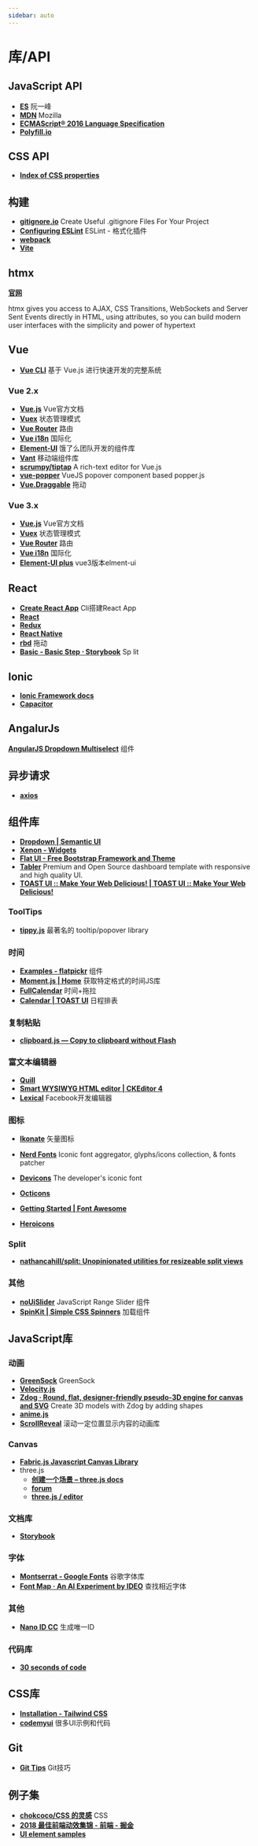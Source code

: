 ```yaml
---
sidebar: auto
---
```


# 库/API

## JavaScript API

- [**ES**](https://es6.ruanyifeng.com/#README) 阮一峰
- [**MDN**](https://developer.mozilla.org/zh-CN/docs/Web/JavaScript/Reference) Mozilla
- [**ECMAScript® 2016 Language Specification**](https://ecma-international.org/ecma-262/7.0/#sec-samevaluezero) 
- [**Polyfill.io**](https://polyfill.io/v3/url-builder/)

## CSS API

- [**Index of CSS properties**](https://www.w3.org/Style/CSS/all-properties.en.html)

## 构建

- [**gitignore.io**](https://www.toptal.com/developers/gitignore) Create Useful .gitignore Files For Your Project
- [**Configuring ESLint**](https://cn.eslint.org/docs/user-guide/configuring) ESLint - 格式化插件
- [**webpack**](https://webpack.docschina.org/concepts/)
- [**Vite**](https://cn.vitejs.dev/config/)

## htmx
[**官网**](https://github.com/bigskysoftware/htmx)

htmx gives you access to AJAX, CSS Transitions, WebSockets and Server Sent Events directly in HTML, using attributes, so you can build modern user interfaces with the simplicity and power of hypertext

## Vue

- [**Vue CLI**](https://cli.vuejs.org/zh/guide/) 基于 Vue.js 进行快速开发的完整系统

### Vue 2.x

- [**Vue.js**](https://cn.vuejs.org/v2/guide/) Vue官方文档  
- [**Vuex**](https://vuex.vuejs.org/zh/) 状态管理模式 
- [**Vue Router**](https://router.vuejs.org/zh/installation.html) 路由 
- [**Vue i18n**](https://kazupon.github.io/vue-i18n/zh/started.html#html) 国际化 
- [**Element-UI**](http://element-cn.eleme.io/#/zh-CN) 饿了么团队开发的组件库 
- [**Vant**](https://vant-contrib.gitee.io/vant/#/zh-CN/pull-refresh) 移动端组件库
- [**scrumpy/tiptap**](https://github.com/scrumpy/tiptap?utm_source=gold_browser_extension)  A rich-text editor for Vue.js
- [**vue-popper**](https://robinck.github.io/vue-popper/)  VueJS popover component based popper.js
- [**Vue.Draggable**](https://github.com/SortableJS/Vue.Draggable#readme) 拖动

### Vue 3.x

- [**Vue.js**](https://v3.cn.vuejs.org/guide/installation.html) Vue官方文档 
- [**Vuex**](https://next.vuex.vuejs.org/guide/#the-simplest-store) 状态管理模式
- [**Vue Router**](https://next.router.vuejs.org/zh/installation.html#%E7%9B%B4%E6%8E%A5%E4%B8%8B%E8%BD%BD-cdn) 路由
- [**Vue i18n**](https://vue-i18n-next.intlify.dev/installation.html#with-a-bundler) 国际化
- [**Element-UI plus**](https://element-plus.gitee.io/#/zh-CN/component/i18n) vue3版本elment-ui
## React

- [**Create React App**](https://create-react-app.dev/docs/getting-started) Cli搭建React App
- [**React**](https://zh-hans.reactjs.org/)
- [**Redux**](https://redux.js.org/)
- [**React Native**](https://reactnative.dev/docs/environment-setup)
- [**rbd**](https://react-beautiful-dnd.netlify.app/?path=/story/single-vertical-list--basic) 拖动
- [**Basic - Basic Step ⋅ Storybook**](https://tomkp.github.io/react-split-pane/?path=/story/basic--basic-step) Sp lit

## Ionic

- [**Ionic Framework docs**](https://ionicframework.com/docs)
- [**Capacitor**](https://capacitorjs.com/)

## AngalurJs

[**AngularJS Dropdown Multiselect**](http://dotansimha.github.io/angularjs-dropdown-multiselect/docs/#/main) 组件

## 异步请求

- [**axios**](https://github.com/axios/axios?utm_source=gold_browser_extension)

## 组件库

- [**Dropdown | Semantic UI**](https://semantic-ui.com/modules/dropdown.html#/examples)
- [**Xenon - Widgets**](https://themes.laborator.co/xenon/ui/widgets/)
- [**Flat UI - Free Bootstrap Framework and Theme**](http://designmodo.github.io/Flat-UI/)
- [**Tabler**](https://preview.tabler.io/index.html) Premium and Open Source dashboard template with responsive and high quality UI.
- [**TOAST UI :: Make Your Web Delicious! | TOAST UI :: Make Your Web Delicious!**](https://ui.toast.com/)

### ToolTips

- [**tippy.js**](https://github.com/atomiks/tippyjs) 最著名的 tooltip/popover library

### 时间

- [**Examples - flatpickr**](https://flatpickr.js.org/examples/) 组件
- [**Moment.js | Home**](https://momentjs.com/) 获取特定格式的时间JS库
- [**FullCalendar**](https://fullcalendar.io/docs/getting-started) 时间+拖拉
- [**Calendar | TOAST UI**](https://ui.toast.com/tui-calendar) 日程排表

### 复制粘贴

- [**clipboard.js — Copy to clipboard without Flash**](https://clipboardjs.com/)

### 富文本编辑器

- [**Quill**](https://quilljs.com/)
- [**Smart WYSIWYG HTML editor | CKEditor 4**](https://ckeditor.com/ckeditor-4/)
- [**Lexical**](https://github.com/facebook/lexical) Facebook开发编辑器

### 图标

- [**Ikonate**](https://www.ikonate.com/#content) 矢量图标
- [**Nerd Fonts**](https://www.nerdfonts.com/) Iconic font aggregator, glyphs/icons collection, & fonts patcher
- [**Devicons**](http://vorillaz.github.io/devicons/#/main) The developer's iconic font
- [**Octicons**](https://primer.style/octicons/)
- [**Getting Started | Font Awesome**](https://fontawesome.com/how-to-use/on-the-web/setup/getting-started?using=web-fonts-with-css)

- [**Heroicons**](https://heroicons.com/)

### Split

- [**nathancahill/split: Unopinionated utilities for resizeable split views**](https://github.com/nathancahill/split)

### 其他

- [**noUiSlider**](https://refreshless.com/nouislider/) JavaScript Range Slider 组件
- [**SpinKit | Simple CSS Spinners**](https://tobiasahlin.com/spinkit/) 加载组件

## JavaScript库

### 动画

- [**GreenSock**](https://greensock.com/docs/) GreenSock
- [**Velocity.js**](http://velocityjs.org/)
- [**Zdog · Round, flat, designer-friendly pseudo-3D engine for canvas and SVG**](https://zzz.dog/) Create 3D models with Zdog by adding shapes
- [**anime.js**](https://animejs.com/documentation/#array)
- [**ScrollReveal**](https://scrollrevealjs.org/guide/hello-world.html) 滚动一定位置显示内容的动画库

### Canvas

- [**Fabric.js Javascript Canvas Library**](http://fabricjs.com/)
- three.js
  - [**创建一个场景 – three.js docs**](https://threejs.org/docs/index.html#manual/zh/introduction/Creating-a-scene)
  - [**forum**](https://discourse.threejs.org/top/all)
  - [**three.js / editor**](https://threejs.org/editor/)

### 文档库

- [**Storybook**](https://storybook.js.org/)

### 字体

- [**Montserrat - Google Fonts**](https://fonts.google.com/specimen/Montserrat?selection.family=Montserrat) 谷歌字体库
- [**Font Map · An AI Experiment by IDEO**](http://fontmap.ideo.com/) 查找相近字体

### 其他

- [**Nano ID CC**](https://zelark.github.io/nano-id-cc/) 生成唯一ID

### 代码库

- [**30 seconds of code**](https://www.30secondsofcode.org/js/p/1)

## CSS库

- [**Installation - Tailwind CSS**](https://tailwindcss.com/docs/installation/)
- [**codemyui**](https://codemyui.com/) 很多UI示例和代码

## Git

- [**Git Tips**](https://github.com/521xueweihan/git-tips) Git技巧

## 例子集

- [**chokcoco/CSS 的灵感**](https://github.com/chokcoco/CSS-Inspiration?utm_source=gold_browser_extension) CSS
- [**2018 最佳前端动效集锦 - 前端 - 掘金**](https://juejin.im/entry/5c26e7775188252ea66b5600?utm_source=gold_browser_extension)
- [**UI element samples**](https://googlechromelabs.github.io/ui-element-samples/)

